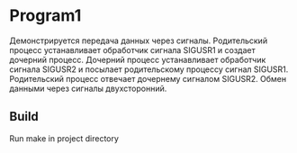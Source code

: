 # Program1
Демонстрируется передача данных через сигналы. Родительский процесс устанавливает обработчик сигнала SIGUSR1 и создает дочерний процесс. Дочерний процесс устанавливает обработчик сигнала SIGUSR2 и посылает родительскому процессу сигнал SIGUSR1. Родительский процесс отвечает дочернему сигналом SIGUSR2. Обмен данными через сигналы двухсторонний.

## Build
Run make in project directory
